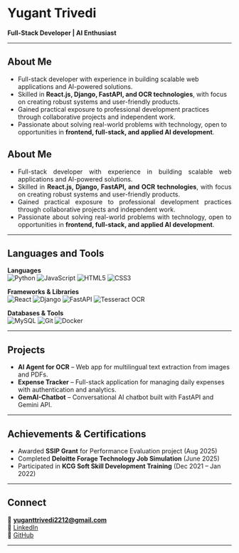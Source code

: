 # Yugant Trivedi  

**Full-Stack Developer | AI Enthusiast**  

---

## About Me  

- Full-stack developer with experience in building scalable web applications and AI-powered solutions.  
- Skilled in **React.js, Django, FastAPI, and OCR technologies**, with focus on creating robust systems and user-friendly products.  
- Gained practical exposure to professional development practices through collaborative projects and independent work.  
- Passionate about solving real-world problems with technology, open to opportunities in **frontend, full-stack, and applied AI development**.  


## About Me  

- <div align="justify">Full-stack developer with experience in building scalable web applications and AI-powered solutions.</div>  
- <div align="justify">Skilled in <b>React.js, Django, FastAPI, and OCR technologies</b>, with focus on creating robust systems and user-friendly products.</div>  
- <div align="justify">Gained practical exposure to professional development practices through collaborative projects and independent work.</div>  
- <div align="justify">Passionate about solving real-world problems with technology, open to opportunities in <b>frontend, full-stack, and applied AI development</b>.</div>  



---

## Languages and Tools  

**Languages**  
![Python](https://img.shields.io/badge/-Python-black?style=flat-square&logo=python) 
![JavaScript](https://img.shields.io/badge/-JavaScript-black?style=flat-square&logo=javascript) 
![HTML5](https://img.shields.io/badge/-HTML5-orange?style=flat-square&logo=html5) 
![CSS3](https://img.shields.io/badge/-CSS3-blue?style=flat-square&logo=css3)  

**Frameworks & Libraries**  
![React](https://img.shields.io/badge/-React-blue?style=flat-square&logo=react) 
![Django](https://img.shields.io/badge/-Django-green?style=flat-square&logo=django) 
![FastAPI](https://img.shields.io/badge/-FastAPI-blue?style=flat-square&logo=fastapi) 
![Tesseract OCR](https://img.shields.io/badge/-Tesseract-black?style=flat-square)  

**Databases & Tools**  
![MySQL](https://img.shields.io/badge/-MySQL-blue?style=flat-square&logo=mysql) 
![Git](https://img.shields.io/badge/-Git-black?style=flat-square&logo=git) 
![Docker](https://img.shields.io/badge/-Docker-blue?style=flat-square&logo=docker) 

---

## Projects  

- **AI Agent for OCR** – Web app for multilingual text extraction from images and PDFs.  
- **Expense Tracker** – Full-stack application for managing daily expenses with authentication and analytics.  
- **GemAI-Chatbot** – Conversational AI chatbot built with FastAPI and Gemini API.  

---

## Achievements & Certifications  

- Awarded **SSIP Grant** for Performance Evaluation project (Aug 2025)  
- Completed **Deloitte Forage Technology Job Simulation** (June 2025)  
- Participated in **KCG Soft Skill Development Training** (Dec 2021 – Jan 2022)  

---

## Connect  

📧 **yuganttrivedi2212@gmail.com**  
🔗 [LinkedIn](https://linkedin.com/in/yuganttrivedi)  
🔗 [GitHub](https://github.com/yuganttrivedi)  

---
